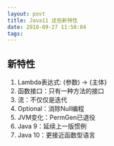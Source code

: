```yaml
---
layout: post
title: Java11 这些新特性
date: 2018-09-27 11:50:04
tags:
---
```

## 新特性
1. Lambda表达式: (参数) -> {主体}
2. 函数接口：只有一种方法的接口
3. 流：不仅仅是迭代
4. Optional：消除Null编程
5. JVM变化：PermGen已退役
6. Java 9：延续上一版惯例
7. Java 10：更接近函数型语言